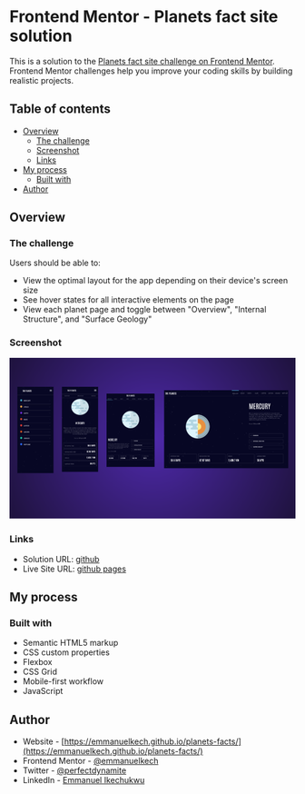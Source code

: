 # Frontend Mentor - Planets fact site solution

This is a solution to the [Planets fact site challenge on Frontend Mentor](https://www.frontendmentor.io/challenges/planets-fact-site-gazqN8w_f). Frontend Mentor challenges help you improve your coding skills by building realistic projects.

## Table of contents

- [Overview](#overview)
  - [The challenge](#the-challenge)
  - [Screenshot](#screenshot)
  - [Links](#links)
- [My process](#my-process)
  - [Built with](#built-with)
- [Author](#author)


## Overview

### The challenge

Users should be able to:

- View the optimal layout for the app depending on their device's screen size
- See hover states for all interactive elements on the page
- View each planet page and toggle between "Overview", "Internal Structure", and "Surface Geology"

### Screenshot

![](./preview.png)


### Links

- Solution URL: [github](https://github.com/emmanuelkech/planets-facts)
- Live Site URL: [github pages](https://emmanuelkech.github.io/planets-facts/)

## My process

### Built with

- Semantic HTML5 markup
- CSS custom properties
- Flexbox
- CSS Grid
- Mobile-first workflow
- JavaScript


## Author

- Website - [https://emmanuelkech.github.io/planets-facts/](https://emmanuelkech.github.io/planets-facts/)
- Frontend Mentor - [@emmanuelkech](https://www.frontendmentor.io/profile/emmanuelkech)
- Twitter - [@perfectdynamite](https://www.twitter.com/perfectdynamite)
- LinkedIn - [Emmanuel Ikechukwu](https://www.linkedin.com/in/emmanuel-ikechukwu-018032b4/)


